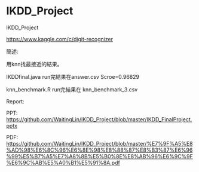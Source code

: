 # IKDD_Project
IKDD_Project

https://www.kaggle.com/c/digit-recognizer

簡述:

 用knn找最接近的結果。

 IKDDfinal.java  run完結果在answer.csv Scroe=0.96829

 knn_benchmark.R  run完結果在 knn_benchmark_3.csv

Report:

PPT:  
 https://github.com/WaitingLin/IKDD_Project/blob/master/IKDD_FinalProject.pptx

PDF:  
 https://github.com/WaitingLin/IKDD_Project/blob/master/%E7%9F%A5%E8%AD%98%E6%8C%96%E6%8E%98%E8%88%87%E8%B3%87%E6%96%99%E5%B7%A5%E7%A8%8B%E5%B0%8E%E8%AB%96%E6%9C%9F%E6%9C%AB%E5%A0%B1%E5%91%8A.pdf



